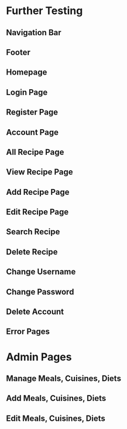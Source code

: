 # Further Testing

## Navigation Bar

## Footer

## Homepage

## Login Page

## Register Page

## Account Page

## All Recipe Page

## View Recipe Page

## Add Recipe Page

## Edit Recipe Page

## Search Recipe

## Delete Recipe

## Change Username

## Change Password

## Delete Account

## Error Pages

# Admin Pages

## Manage Meals, Cuisines, Diets

## Add Meals, Cuisines, Diets

## Edit Meals, Cuisines, Diets

